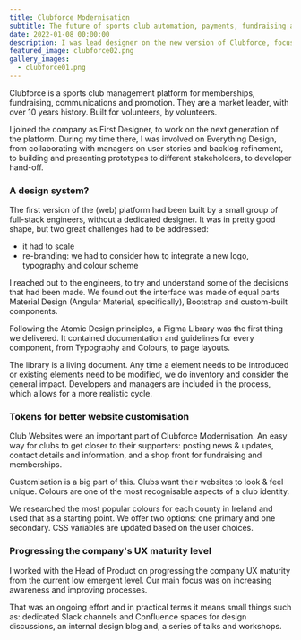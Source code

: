 ```yaml
---
title: Clubforce Modernisation
subtitle: The future of sports club automation, payments, fundraising and communications.
date: 2022-01-08 00:00:00
description: I was lead designer on the new version of Clubforce, focused on improving the experience of thousands of users.
featured_image: clubforce02.png
gallery_images:
  - clubforce01.png
---
```


Clubforce is a sports club management platform for memberships, fundraising, communications and promotion. They are a market leader, with over 10 years history. Built for volunteers, by volunteers.

I joined the company as First Designer, to work on the next generation of the platform. During my time there, I was involved on Everything Design, from collaborating with managers on user stories and backlog refinement, to building and presenting prototypes to different stakeholders, to developer hand-off.

### A design system?

The first version of the (web) platform had been built by a small group of full-stack engineers, without a dedicated designer. It was in pretty good shape, but two great challenges had to be addressed:

- it had to scale
- re-branding: we had to consider how to integrate a new logo, typography and colour scheme

I reached out to the engineers, to try and understand some of the decisions that had been made. We found out the interface was made of equal parts Material Design (Angular Material, specifically), Bootstrap and custom-built components.

Following the Atomic Design principles, a Figma Library was the first thing we delivered. It contained documentation and guidelines for every component, from Typography and Colours, to page layouts.

The library is a living document. Any time a element needs to be introduced or existing elements need to be modified, we do inventory and consider the general impact. Developers and managers are included in the process, which allows for a more realistic cycle.

### Tokens for better website customisation

Club Websites were an important part of Clubforce Modernisation. An easy way for clubs to get closer to their supporters: posting news & updates, contact details and information, and a shop front for fundraising and memberships.

Customisation is a big part of this. Clubs want their websites to look & feel unique. Colours are one of the most recognisable aspects of a club identity.

We researched the most popular colours for each county in Ireland and used that as a starting point. We offer two options: one primary and one secondary. CSS variables are updated based on the user choices.

### Progressing the company's UX maturity level

I worked with the Head of Product on progressing the company UX maturity from the current low emergent level. Our main focus was on increasing awareness and improving processes.

That was an ongoing effort and in practical terms it means small things such as: dedicated Slack channels and Confluence spaces for design discussions, an internal design blog and, a series of talks and workshops.
